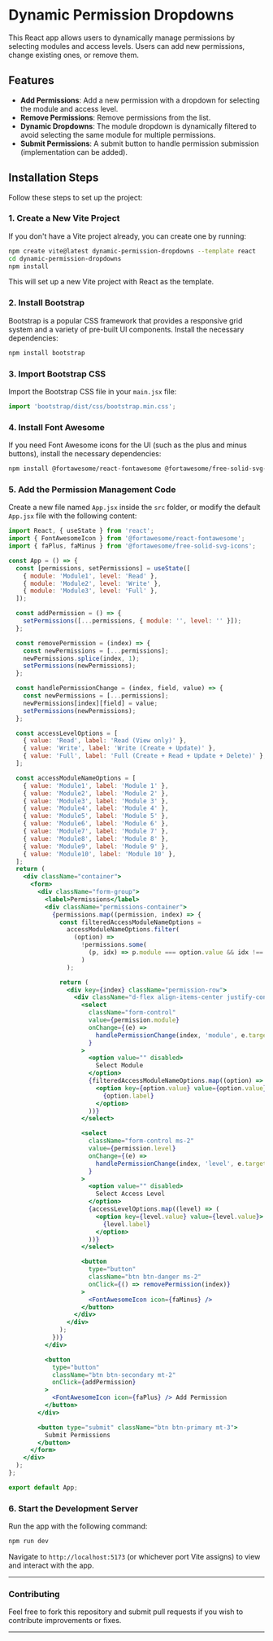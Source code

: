 # Dynamic Permission Dropdowns

This React app allows users to dynamically manage permissions by selecting modules and access levels. Users can add new permissions, change existing ones, or remove them.

## Features

- **Add Permissions**: Add a new permission with a dropdown for selecting the module and access level.
- **Remove Permissions**: Remove permissions from the list.
- **Dynamic Dropdowns**: The module dropdown is dynamically filtered to avoid selecting the same module for multiple permissions.
- **Submit Permissions**: A submit button to handle permission submission (implementation can be added).

## Installation Steps

Follow these steps to set up the project:

### 1. Create a New Vite Project

If you don't have a Vite project already, you can create one by running:

```bash
npm create vite@latest dynamic-permission-dropdowns --template react
cd dynamic-permission-dropdowns
npm install
```

This will set up a new Vite project with React as the template.

### 2. Install Bootstrap

Bootstrap is a popular CSS framework that provides a responsive grid system and a variety of pre-built UI components. Install the necessary dependencies:

```bash
npm install bootstrap
```

### 3. Import Bootstrap CSS

Import the Bootstrap CSS file in your `main.jsx` file:

```jsx
import 'bootstrap/dist/css/bootstrap.min.css';
```

### 4. Install Font Awesome

If you need Font Awesome icons for the UI (such as the plus and minus buttons), install the necessary dependencies:

```bash
npm install @fortawesome/react-fontawesome @fortawesome/free-solid-svg-icons
```

### 5. Add the Permission Management Code

Create a new file named `App.jsx` inside the `src` folder, or modify the default `App.jsx` file with the following content:

```jsx
import React, { useState } from 'react';
import { FontAwesomeIcon } from '@fortawesome/react-fontawesome';
import { faPlus, faMinus } from '@fortawesome/free-solid-svg-icons';

const App = () => {
  const [permissions, setPermissions] = useState([
    { module: 'Module1', level: 'Read' },
    { module: 'Module2', level: 'Write' },
    { module: 'Module3', level: 'Full' },
  ]);

  const addPermission = () => {
    setPermissions([...permissions, { module: '', level: '' }]);
  };

  const removePermission = (index) => {
    const newPermissions = [...permissions];
    newPermissions.splice(index, 1);
    setPermissions(newPermissions);
  };

  const handlePermissionChange = (index, field, value) => {
    const newPermissions = [...permissions];
    newPermissions[index][field] = value;
    setPermissions(newPermissions);
  };

  const accessLevelOptions = [
    { value: 'Read', label: 'Read (View only)' },
    { value: 'Write', label: 'Write (Create + Update)' },
    { value: 'Full', label: 'Full (Create + Read + Update + Delete)' },
  ];

  const accessModuleNameOptions = [
    { value: 'Module1', label: 'Module 1' },
    { value: 'Module2', label: 'Module 2' },
    { value: 'Module3', label: 'Module 3' },
    { value: 'Module4', label: 'Module 4' },
    { value: 'Module5', label: 'Module 5' },
    { value: 'Module6', label: 'Module 6' },
    { value: 'Module7', label: 'Module 7' },
    { value: 'Module8', label: 'Module 8' },
    { value: 'Module9', label: 'Module 9' },
    { value: 'Module10', label: 'Module 10' },
  ];
  return (
    <div className="container">
      <form>
        <div className="form-group">
          <label>Permissions</label>
          <div className="permissions-container">
            {permissions.map((permission, index) => {
              const filteredAccessModuleNameOptions =
                accessModuleNameOptions.filter(
                  (option) =>
                    !permissions.some(
                      (p, idx) => p.module === option.value && idx !== index
                    )
                );

              return (
                <div key={index} className="permission-row">
                  <div className="d-flex align-items-center justify-content-between mb-2">
                    <select
                      className="form-control"
                      value={permission.module}
                      onChange={(e) =>
                        handlePermissionChange(index, 'module', e.target.value)
                      }
                    >
                      <option value="" disabled>
                        Select Module
                      </option>
                      {filteredAccessModuleNameOptions.map((option) => (
                        <option key={option.value} value={option.value}>
                          {option.label}
                        </option>
                      ))}
                    </select>

                    <select
                      className="form-control ms-2"
                      value={permission.level}
                      onChange={(e) =>
                        handlePermissionChange(index, 'level', e.target.value)
                      }
                    >
                      <option value="" disabled>
                        Select Access Level
                      </option>
                      {accessLevelOptions.map((level) => (
                        <option key={level.value} value={level.value}>
                          {level.label}
                        </option>
                      ))}
                    </select>

                    <button
                      type="button"
                      className="btn btn-danger ms-2"
                      onClick={() => removePermission(index)}
                    >
                      <FontAwesomeIcon icon={faMinus} />
                    </button>
                  </div>
                </div>
              );
            })}
          </div>

          <button
            type="button"
            className="btn btn-secondary mt-2"
            onClick={addPermission}
          >
            <FontAwesomeIcon icon={faPlus} /> Add Permission
          </button>
        </div>

        <button type="submit" className="btn btn-primary mt-3">
          Submit Permissions
        </button>
      </form>
    </div>
  );
};

export default App;
```

### 6. Start the Development Server

Run the app with the following command:

```bash
npm run dev
```

Navigate to `http://localhost:5173` (or whichever port Vite assigns) to view and interact with the app.

---

### Contributing

Feel free to fork this repository and submit pull requests if you wish to contribute improvements or fixes.

---

